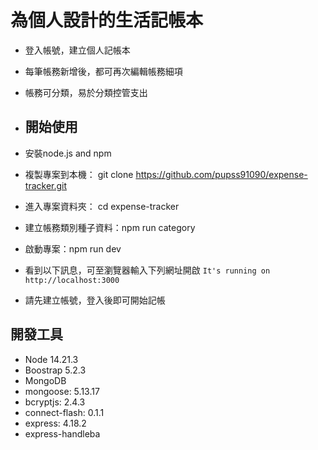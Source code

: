 # 為個人設計的生活記帳本

- 登入帳號，建立個人記帳本

- 每筆帳務新增後，都可再次編輯帳務細項

- 帳務可分類，易於分類控管支出


- ## 開始使用
- 安裝node.js and npm
- 複製專案到本機： git clone https://github.com/pupss91090/expense-tracker.git
- 進入專案資料夾： cd expense-tracker
- 建立帳務類別種子資料：npm run category
- 啟動專案：npm run dev
- 看到以下訊息，可至瀏覽器輸入下列網址開啟
   `It's running on http://localhost:3000` 
- 請先建立帳號，登入後即可開始記帳
   

## 開發工具
- Node 14.21.3
- Boostrap 5.2.3
- MongoDB
- mongoose: 5.13.17
- bcryptjs: 2.4.3
- connect-flash: 0.1.1
- express: 4.18.2
- express-handleba